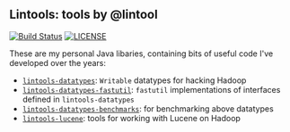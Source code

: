 Lintools: tools by @lintool 
---------------------------
[![Build Status](https://travis-ci.org/lintool/tools.svg?branch=master)](https://travis-ci.org/lintool/tools)
[![LICENSE](https://img.shields.io/badge/license-Apache-blue.svg?style=flat-square)](./LICENSE)

These are my personal Java libaries, containing bits of useful code I've developed over the years:

+ [`lintools-datatypes`](lintools-datatypes/): `Writable` datatypes for hacking Hadoop
+ [`lintools-datatypes-fastutil`](lintools-datatypes-fastutil/): `fastutil` implementations of interfaces defined in `lintools-datatypes`
+ [`lintools-datatypes-benchmarks`](lintools-datatypes-benchmarks/): for benchmarking above datatypes
+ [`lintools-lucene`](lintools-lucene/): tools for working with Lucene on Hadoop
